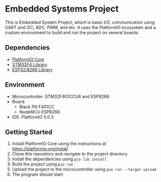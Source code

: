 # Embedded Systems Project

This is Embedded System Project, which is basic I/O, communication using UART and I2C, ADC, PWM, and etc. It uses the PlatformIO ecosystem and a custom environment to build and run the project on several boards.

## Dependencies

- [PlatformIO Core](https://platformio.org)
- [STM32F4 Library](https://github.com/stm32duino/STM32F4)
- [ESP32/8266 Library](#)

## Environment

- Microcontroller: STM32F401CCU6 and ESP8266
- Board: 
    - Black Pill F401CC
    - NodeMCU ESP8266
- IDE: PlatformIO 5.0.3

## Getting Started

1. Install PlatformIO Core using the instructions at https://platformio.org/install
2. Clone this repository and navigate to the project directory
3. Install the dependencies using `pio lib install`
4. Build the project using `pio run`
5. Upload the project to the microcontroller using `pio run --target upload`
6. The program should start 
